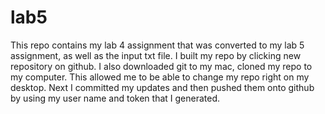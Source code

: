# lab5
This repo contains my lab 4 assignment that was converted to my lab 5 assignment, as well as the input txt file. I built my repo by clicking new repository on github. I also downloaded git to my mac, cloned my repo to my computer. This allowed me to be able to change my repo right on my desktop. Next I committed my updates and then pushed them onto github by using my user name and token that I generated.
